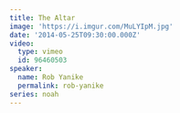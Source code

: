 ```yaml
---
title: The Altar
image: 'https://i.imgur.com/MuLYIpM.jpg'
date: '2014-05-25T09:30:00.000Z'
video:
  type: vimeo
  id: 96460503
speaker:
  name: Rob Yanike
  permalink: rob-yanike
series: noah
---
```


